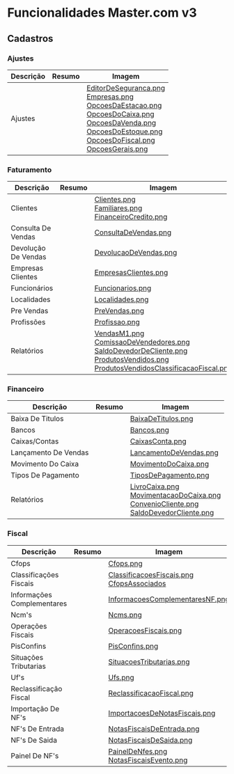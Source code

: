 # Funcionalidades Master.com v3

## Cadastros

### Ajustes

Descrição | Resumo | Imagem
--- | --- | ---
Ajustes |  | [EditorDeSeguranca.png](imagens/master_3/EditorDeSeguranca.png) <br> [Empresas.png](imagens/master_3/Empresas.png) <br> [OpcoesDaEstacao.png](imagens/master_3/OpcoesDaEstacao.png) <br> [OpcoesDoCaixa.png](imagens/master_3/OpcoesDoCaixa.png) <br> [OpcoesDaVenda.png](imagens/master_3/OpcoesDaVenda.png) <br> [OpcoesDoEstoque.png](imagens/master_3/OpcoesDoEstoque.png) <br> [OpcoesDoFiscal.png](imagens/master_3/OpcoesDoFiscal.png) <br> [OpcoesGerais.png](imagens/master_3/OpcoesGerais.png)

### Faturamento

Descrição | Resumo | Imagem
--- | --- | ---
Clientes |  | [Clientes.png](imagens/master_3/Clientes.png) <br> [Familiares.png](imagens/master_3/Familiares.png) <br> [FinanceiroCredito.png](imagens/master_3/FinanceiroCredito.png)
Consulta De Vendas |  | [ConsultaDeVendas.png](imagens/master_3/ConsultaDeVendas.png)
Devolução De Vendas |  | [DevolucaoDeVendas.png](imagens/master_3/DevolucaoDeVendas.png)
Empresas Clientes |  | [EmpresasClientes.png](imagens/master_3/EmpresasClientes.png)
Funcionários |  | [Funcionarios.png](imagens/master_3/Funcionarios.png)
Localidades |  | [Localidades.png](imagens/master_3/Localidades.png)
Pre Vendas |  | [PreVendas.png](imagens/master_3/PreVendas.png)
Profissões |  | [Profissao.png](imagens/master_3/Profissao.png)
Relatórios |  | [VendasM1.png](imagens/master_3/VendasM1.png) <br> [ComissaoDeVendedores.png](imagens/master_3/ComissaoDeVendedores.png) <br> [SaldoDevedorDeCliente.png](imagens/master_3/SaldoDevedorDeCliente.png) <br> [ProdutosVendidos.png](imagens/master_3/ProdutosVendidos.png) <br> [ProdutosVendidosClassificacaoFiscal.png](imagens/master_3/ProdutosVendidosClassificacaoFiscal.png)

### Financeiro

Descrição | Resumo | Imagem
--- | --- | ---
Baixa De Titulos|  | [BaixaDeTitulos.png](imagens/master_3/BaixaDeTitulos.png)
Bancos |  | [Bancos.png](imagens/master_3/Bancos.png)
Caixas/Contas |  | [CaixasConta.png](imagens/master_3/CaixasConta.png)
Lançamento De Vendas |  | [LancamentoDeVendas.png](imagens/master_3/LancamentoDeVendas.png)
Movimento Do Caixa |  | [MovimentoDoCaixa.png](imagens/master_3/MovimentoDoCaixa.png)
Tipos De Pagamento |  | [TiposDePagamento.png](imagens/master_3/TiposDePagamento.png)
Relatórios |  | [LivroCaixa.png](imagens/master_3/LivroCaixa.png) <br> [MovimentacaoDoCaixa.png](imagens/master_3/MovimentacaoDoCaixa.png) <br> [ConvenioCliente.png](imagens/master_3/ConvenioCliente.png) <br> [SaldoDevedorCliente.png](imagens/master_3/SaldoDevedorCliente.png)

### Fiscal

Descrição | Resumo | Imagem
--- | --- | ---
Cfops |  | [Cfops.png](imagens/master_3/Cfops.png)
Classificações Fiscais |  | [ClassificacoesFiscais.png](imagens/master_3/ClassificacoesFiscais.png) <br> [CfopsAssociados](imagens/master_3/CfopsAssociados.png) 
Informações Complementares |  | [InformacoesComplementaresNF.png](imagens/master_3/InformacoesComplementaresNF.png)
Ncm's |  | [Ncms.png](imagens/master_3/Ncms.png)
Operações Fiscais |  | [OperacoesFiscais.png](imagens/master_3/OperacoesFiscais.png)
PisConfins |  | [PisConfins.png](imagens/master_3/PisConfins.png)
Situações Tributarias |  | [SituacoesTributarias.png](imagens/master_3/SituacoesTributarias.png)
Uf's |  | [Ufs.png](imagens/master_3/Ufs.png)
Reclassificação Fiscal |  | [ReclassificacaoFiscal.png](imagens/master_3/ReclassificacaoFiscal.png)
Importação De NF's |  | [ImportacoesDeNotasFiscais.png](imagens/master_3/ImportacoesDeNotasFiscais.png)
NF's De Entrada |  | [NotasFiscaisDeEntrada.png](imagens/master_3/NotasFiscaisDeEntrada.png)
NF's De Saida |  | [NotasFiscaisDeSaida.png](imagens/master_3/NotasFiscaisDeSaida.png)
Painel De NF's |  | [PainelDeNfes.png](imagens/master_3/PainelDeNfes.png) <br> [NotasFiscaisEvento.png](imagens/master_3/NotasFiscaisEvento.png)